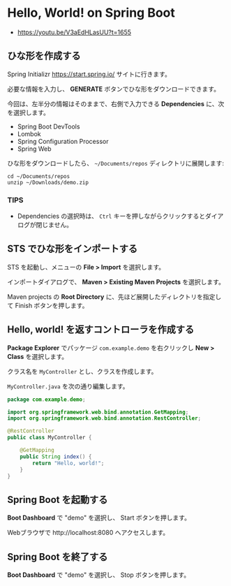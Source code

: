 # Hello, World! on Spring Boot

- https://youtu.be/V3aEdHLasUU?t=1655

## ひな形を作成する

Spring Initializr https://start.spring.io/ サイトに行きます。

必要な情報を入力し、 **GENERATE** ボタンでひな形をダウンロードできます。

今回は、左半分の情報はそのままで、右側で入力できる **Dependencies** に、次を選択します。

- Spring Boot DevTools
- Lombok
- Spring Configuration Processor
- Spring Web

ひな形をダウンロードしたら、 `~/Documents/repos` ディレクトリに展開します:

```
cd ~/Documents/repos
unzip ~/Downloads/demo.zip
```

### TIPS

- Dependencies の選択時は、 `Ctrl` キーを押しながらクリックするとダイアログが閉じません。

## STS でひな形をインポートする

STS を起動し、メニューの **File > Import** を選択します。

インポートダイアログで、 **Maven > Existing Maven Projects** を選択します。

Maven projects の **Root Directory** に、先ほど展開したディレクトリを指定して Finish ボタンを押します。

## Hello, world! を返すコントローラを作成する

**Package Explorer** でパッケージ `com.example.demo` を右クリックし **New > Class** を選択します。

クラス名を `MyController` とし、クラスを作成します。

`MyController.java` を次の通り編集します。

```java
package com.example.demo;

import org.springframework.web.bind.annotation.GetMapping;
import org.springframework.web.bind.annotation.RestController;

@RestController
public class MyController {

    @GetMapping
    public String index() {
        return "Hello, world!";
    }
}
```

## Spring Boot を起動する

**Boot Dashboard** で "demo" を選択し、 Start ボタンを押します。

Webブラウザで http://localhost:8080 へアクセスします。

## Spring Boot を終了する

**Boot Dashboard** で "demo" を選択し、 Stop ボタンを押します。
